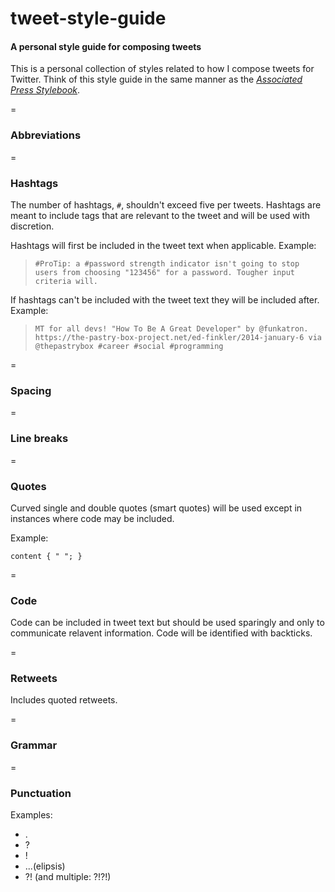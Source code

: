 tweet-style-guide
=================

#### A personal style guide for composing tweets

This is a personal collection of styles related to how I compose tweets for Twitter. Think of this style guide in the same manner as the [_Associated Press Stylebook_](http://en.wikipedia.org/wiki/AP_Stylebook).


=

### Abbreviations


=

### Hashtags

The number of hashtags, `#`, shouldn't exceed five per tweets. Hashtags are meant to include tags that are relevant to the tweet and will be used with discretion.

Hashtags will first be included in the tweet text when applicable. Example:

>`#ProTip: a #password strength indicator isn't going to stop users from choosing "123456" for a password. Tougher input criteria will.`

If hashtags can't be included with the tweet text they will be included after. Example:

>`MT for all devs! "How To Be A Great Developer" by @funkatron. https://the-pastry-box-project.net/ed-finkler/2014-january-6 via @thepastrybox #career #social #programming`


=

### Spacing


=

### Line breaks


=

### Quotes

Curved single and double quotes (smart quotes) will be used except in instances where code may be included.

Example:
    
`content { " "; }`

=

### Code

Code can be included in tweet text but should be used sparingly and only to communicate relavent information. Code will be identified with backticks.


=

### Retweets

Includes quoted retweets.

=

### Grammar


=

### Punctuation

Examples:
    
* .
* ?
* !
* ...(elipsis)
* ?! (and multiple: ?!?!)
